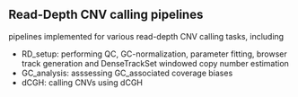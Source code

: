 ## Read-Depth CNV calling pipelines

pipelines implemented for various read-depth CNV calling tasks, including

* RD_setup: performing QC, GC-normalization, parameter fitting, browser track generation and DenseTrackSet windowed copy number estimation
* GC_analysis: asssessing GC_associated coverage biases
* dCGH: calling CNVs using dCGH

